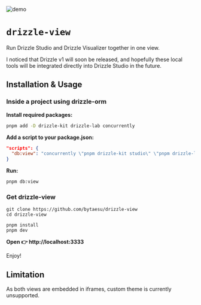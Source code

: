 ![demo](https://github.com/user-attachments/assets/dc895770-5e85-4de1-8e60-0a1a88c5bbb7)

# `drizzle-view`

Run Drizzle Studio and Drizzle Visualizer together in one view.

I noticed that Drizzle v1 will soon be released, and hopefully these local tools will be integrated directly into Drizzle Studio in the future.

## Installation & Usage

### Inside a project using drizzle-orm

**Install required packages:**

```sh
pnpm add -D drizzle-kit drizzle-lab concurrently
```

**Add a script to your package.json:**

```json
"scripts": {
  "db:view": "concurrently \"pnpm drizzle-kit studio\" \"pnpm drizzle-lab visualizer\""
}
```

**Run:**

```sh
pnpm db:view
```

### Get drizzle-view

```
git clone https://github.com/bytaesu/drizzle-view
cd drizzle-view

pnpm install
pnpm dev
```

**Open 👉 http://localhost:3333**

Enjoy!

## Limitation

As both views are embedded in iframes, custom theme is currently unsupported.
